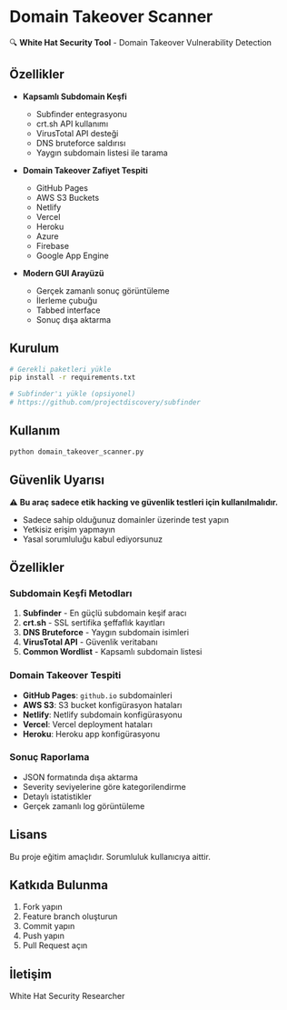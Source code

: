 # Domain Takeover Scanner

🔍 **White Hat Security Tool** - Domain Takeover Vulnerability Detection

## Özellikler

- **Kapsamlı Subdomain Keşfi**
  - Subfinder entegrasyonu
  - crt.sh API kullanımı
  - VirusTotal API desteği
  - DNS bruteforce saldırısı
  - Yaygın subdomain listesi ile tarama

- **Domain Takeover Zafiyet Tespiti**
  - GitHub Pages
  - AWS S3 Buckets
  - Netlify
  - Vercel
  - Heroku
  - Azure
  - Firebase
  - Google App Engine

- **Modern GUI Arayüzü**
  - Gerçek zamanlı sonuç görüntüleme
  - İlerleme çubuğu
  - Tabbed interface
  - Sonuç dışa aktarma

## Kurulum

```bash
# Gerekli paketleri yükle
pip install -r requirements.txt

# Subfinder'ı yükle (opsiyonel)
# https://github.com/projectdiscovery/subfinder
```

## Kullanım

```bash
python domain_takeover_scanner.py
```

## Güvenlik Uyarısı

⚠️ **Bu araç sadece etik hacking ve güvenlik testleri için kullanılmalıdır.**

- Sadece sahip olduğunuz domainler üzerinde test yapın
- Yetkisiz erişim yapmayın
- Yasal sorumluluğu kabul ediyorsunuz

## Özellikler

### Subdomain Keşfi Metodları

1. **Subfinder** - En güçlü subdomain keşif aracı
2. **crt.sh** - SSL sertifika şeffaflık kayıtları
3. **DNS Bruteforce** - Yaygın subdomain isimleri
4. **VirusTotal API** - Güvenlik veritabanı
5. **Common Wordlist** - Kapsamlı subdomain listesi

### Domain Takeover Tespiti

- **GitHub Pages**: `github.io` subdomainleri
- **AWS S3**: S3 bucket konfigürasyon hataları
- **Netlify**: Netlify subdomain konfigürasyonu
- **Vercel**: Vercel deployment hataları
- **Heroku**: Heroku app konfigürasyonu

### Sonuç Raporlama

- JSON formatında dışa aktarma
- Severity seviyelerine göre kategorilendirme
- Detaylı istatistikler
- Gerçek zamanlı log görüntüleme

## Lisans

Bu proje eğitim amaçlıdır. Sorumluluk kullanıcıya aittir.

## Katkıda Bulunma

1. Fork yapın
2. Feature branch oluşturun
3. Commit yapın
4. Push yapın
5. Pull Request açın

## İletişim

White Hat Security Researcher

